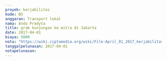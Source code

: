 ```yaml
---
proyek: kerjabilitas
kode: B5
anggaran: Transport lokal
nama: Anda Pradyta
title: grab kunjungan ke mitra di Jakarta
date: 2017-04-01
biaya: 5000
nota: "https://wiki.ciptamedia.org/wiki/File:April_01_2017_kerjabilitas_B5_grab_4_anda.jpg"
tanggalpelunasan: 2017-04-01
notapelunasan:
---
```

